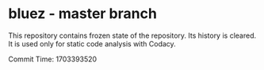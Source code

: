 # bluez - master branch

This repository contains frozen state of the repository.
Its history is cleared. It is used only for static code
analysis with Codacy.

Commit Time: 1703393520